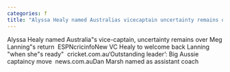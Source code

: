 ```yaml
---
categories: f
title: "Alyssa Healy named Australias vicecaptain uncertainty remains over Meg Lannings return  ESPNcricinfo"
---
```

Alyssa Healy named Australia"s vice-captain, uncertainty remains over Meg Lanning"s return&nbsp;&nbsp;ESPNcricinfoNew VC Healy to welcome back Lanning "when she"s ready"&nbsp;&nbsp;cricket.com.au‘Outstanding leader’: Big Aussie captaincy move&nbsp;&nbsp;news.com.auDan Marsh named as assistant coach 